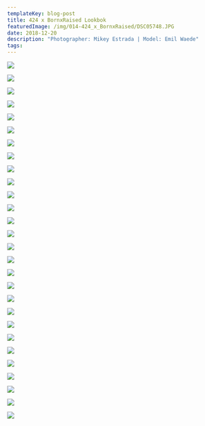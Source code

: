 ```yaml
---
templateKey: blog-post
title: 424 x BornxRaised Lookbok
featuredImage: /img/014-424_x_BornxRaised/DSC05748.JPG
date: 2018-12-20
description: "Photographer: Mikey Estrada | Model: Emil Waede"
tags:
---
```


![](/img/014-424_x_BornxRaised/DSC05748.JPG)

![](/img/014-424_x_BornxRaised/DSC05759.JPG)

![](/img/014-424_x_BornxRaised/DSC05779.JPG)

![](/img/014-424_x_BornxRaised/DSC05789.JPG)

![](/img/014-424_x_BornxRaised/DSC05792.JPG)

![](/img/014-424_x_BornxRaised/DSC05798.JPG)

![](/img/014-424_x_BornxRaised/DSC05800.JPG)

![](/img/014-424_x_BornxRaised/DSC05801.JPG)

![](/img/014-424_x_BornxRaised/DSC05816.JPG)

![](/img/014-424_x_BornxRaised/DSC05824.JPG)

![](/img/014-424_x_BornxRaised/DSC05825.JPG)

![](/img/014-424_x_BornxRaised/DSC05832.JPG)

![](/img/014-424_x_BornxRaised/DSC05833.JPG)

![](/img/014-424_x_BornxRaised/DSC05836.JPG)

![](/img/014-424_x_BornxRaised/DSC05870.JPG)

![](/img/014-424_x_BornxRaised/DSC05874.JPG)

![](/img/014-424_x_BornxRaised/DSC05877.JPG)

![](/img/014-424_x_BornxRaised/DSC05901.JPG)

![](/img/014-424_x_BornxRaised/DSC05917.JPG)

![](/img/014-424_x_BornxRaised/DSC06011.JPG)

![](/img/014-424_x_BornxRaised/DSC06020.JPG)

![](/img/014-424_x_BornxRaised/DSC06023.JPG)

![](/img/014-424_x_BornxRaised/DSC06057.JPG)

![](/img/014-424_x_BornxRaised/DSC06069.JPG)

![](/img/014-424_x_BornxRaised/DSC06074.JPG)

![](/img/014-424_x_BornxRaised/DSC06092.JPG)

![](/img/014-424_x_BornxRaised/DSC06128.JPG)

![](/img/014-424_x_BornxRaised/DSC06135.JPG)

